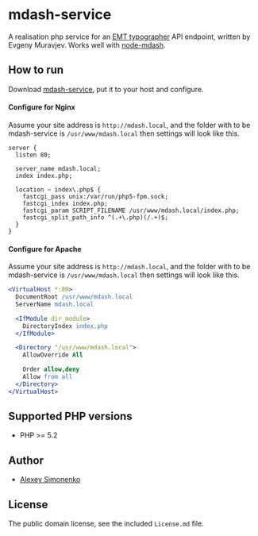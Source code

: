 # mdash-service

A realisation php service for an [EMT typographer](http://mdash.ru) API endpoint, written by Evgeny Muravjev. Works well with [node-mdash](https://github.com/meritt/node-mdash).

## How to run

Download [mdash-service](https://github.com/meritt/mdash-service/archive/master.zip), put it to your host and configure.

#### Configure for Nginx

Assume your site address is `http://mdash.local`, and the folder with to be mdash-service is `/usr/www/mdash.local` then settings will look like this.

```nginx
server {
  listen 80;

  server_name mdash.local;
  index index.php;

  location ~ index\.php$ {
    fastcgi_pass unix:/var/run/php5-fpm.sock;
    fastcgi_index index.php;
    fastcgi_param SCRIPT_FILENAME /usr/www/mdash.local/index.php;
    fastcgi_split_path_info ^(.+\.php)(/.+)$;
  }
}
```

#### Configure for Apache

Assume your site address is `http://mdash.local`, and the folder with to be mdash-service is `/usr/www/mdash.local` then settings will look like this.

```apache
<VirtualHost *:80>
  DocumentRoot /usr/www/mdash.local
  ServerName mdash.local

  <IfModule dir_module>
    DirectoryIndex index.php
  </IfModule>

  <Directory "/usr/www/mdash.local">
    AllowOverride All

    Order allow,deny
    Allow from all
  </Directory>
</VirtualHost>
```

## Supported PHP versions

* PHP >= 5.2

## Author

  - [Alexey Simonenko](https://github.com/meritt)

## License

The public domain license, see the included `License.md` file.